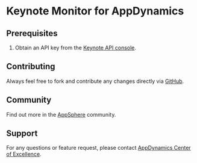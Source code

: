 Keynote Monitor for AppDynamics
===============================

## Prerequisites

1. Obtain an API key from the [Keynote API console][].

## Contributing

Always feel free to fork and contribute any changes directly via [GitHub][].

## Community

Find out more in the [AppSphere][] community.

## Support

For any questions or feature request, please contact [AppDynamics Center of Excellence][].






[Keynote API console]: http://api.keynote.com/apiconsole/apikeygen.aspx
[GitHub]: https://github.com/tradel/KeynoteMonitor
[AppSphere]: http://appsphere.appdynamics.com/t5/eXchange/F5-Monitoring-Extension/idi-p/2063
[AppDynamics Center of Excellence]: mailto:ace-request@appdynamics.com
